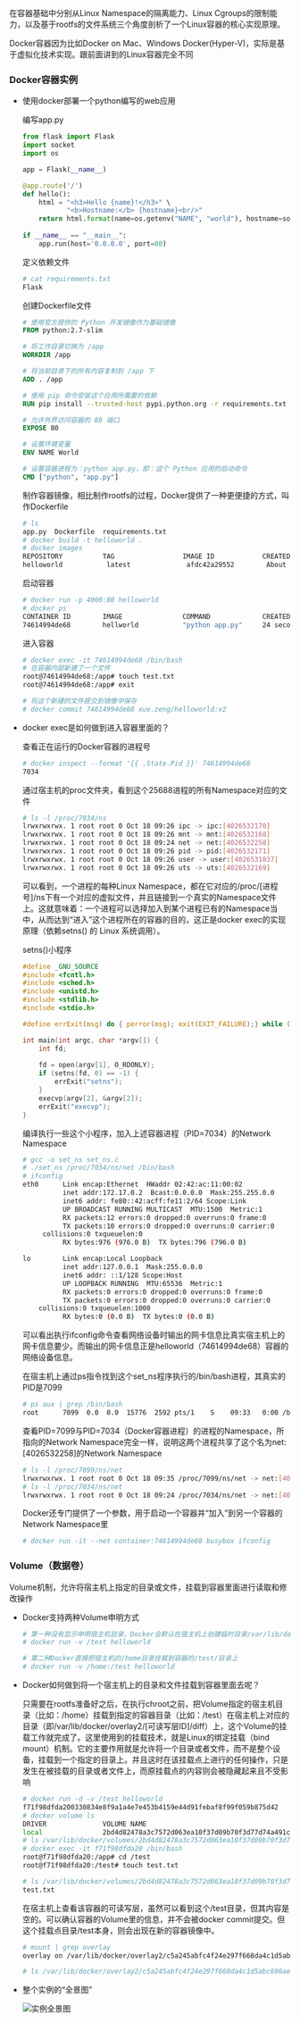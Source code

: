 在容器基础中分别从Linux Namespace的隔离能力、Linux Cgroups的限制能力，以及基于rootfs的文件系统三个角度剖析了一个Linux容器的核心实现原理。

Docker容器因为比如Docker on Mac、Windows Docker(Hyper-V)，实际是基于虚拟化技术实现。跟前面讲到的Linux容器完全不同

### Docker容器实例

* 使用docker部署一个python编写的web应用

  编写app.py

  ~~~py
  from flask import Flask
  import socket
  import os
  
  app = Flask(__name__)
  
  @app.route('/')
  def hello():
      html = "<h3>Hello {name}!</h3>" \
             "<b>Hostname:</b> {hostname}<br/>"           
      return html.format(name=os.getenv("NAME", "world"), hostname=socket.gethostname())
      
  if __name__ == "__main__":
      app.run(host='0.0.0.0', port=80)
  ~~~

  定义依赖文件

  ~~~bash
  # cat requirements.txt
  Flask
  ~~~

  创建Dockerfile文件

  ~~~dockerfile
  # 使用官方提供的 Python 开发镜像作为基础镜像
  FROM python:2.7-slim
  
  # 将工作目录切换为 /app
  WORKDIR /app
  
  # 将当前目录下的所有内容复制到 /app 下
  ADD . /app
  
  # 使用 pip 命令安装这个应用所需要的依赖
  RUN pip install --trusted-host pypi.python.org -r requirements.txt
  
  # 允许外界访问容器的 80 端口
  EXPOSE 80
  
  # 设置环境变量
  ENV NAME World
  
  # 设置容器进程为：python app.py，即：这个 Python 应用的启动命令
  CMD ["python", "app.py"]
  ~~~

  制作容器镜像，相比制作rootfs的过程，Docker提供了一种更便捷的方式，叫作Dockerfile

  ~~~bash
  # ls
  app.py  Dockerfile  requirements.txt
  # docker build -t helloworld .
  # docker images
  REPOSITORY          TAG                 IMAGE ID            CREATED             SIZE
  helloworld           latest              afdc42a29552        About an hour ago   131MB
  ~~~

  启动容器

  ~~~bash
  # docker run -p 4000:80 helloworld
  # docker ps
  CONTAINER ID        IMAGE               COMMAND             CREATED             STATUS              PORTS                  NAMES
  74614994de68        hellworld           "python app.py"     24 seconds ago      Up 23 seconds       0.0.0.0:4000->80/tcp   condescending_wescoff
  ~~~

   进入容器

  ~~~bash
  # docker exec -it 74614994de68 /bin/bash
  # 在容器内部新建了一个文件
  root@74614994de68:/app# touch test.txt
  root@74614994de68:/app# exit
  
  # 将这个新建的文件提交到镜像中保存
  # docker commit 74614994de68 xue.zeng/helloworld:v2
  ~~~

* docker exec是如何做到进入容器里面的？

  查看正在运行的Docker容器的进程号

  ~~~bash
  # docker inspect --format '{{ .State.Pid }}' 74614994de68
  7034
  ~~~

  通过宿主机的proc文件夹，看到这个25688进程的所有Namespace对应的文件

  ~~~bash
  # ls -l /proc/7034/ns
  lrwxrwxrwx. 1 root root 0 Oct 18 09:26 ipc -> ipc:[4026532170]
  lrwxrwxrwx. 1 root root 0 Oct 18 09:26 mnt -> mnt:[4026532168]
  lrwxrwxrwx. 1 root root 0 Oct 18 09:24 net -> net:[4026532258]
  lrwxrwxrwx. 1 root root 0 Oct 18 09:26 pid -> pid:[4026532171]
  lrwxrwxrwx. 1 root root 0 Oct 18 09:26 user -> user:[4026531837]
  lrwxrwxrwx. 1 root root 0 Oct 18 09:26 uts -> uts:[4026532169]
  ~~~

  可以看到，一个进程的每种Linux Namespace，都在它对应的/proc/[进程号]/ns下有一个对应的虚拟文件，并且链接到一个真实的Namespace文件上。这就意味着：一个进程可以选择加入到某个进程已有的Namespace当中，从而达到“进入”这个进程所在的容器的目的，这正是docker exec的实现原理（依赖setns() 的 Linux 系统调用）。

  setns()小程序

  ~~~c
  #define _GNU_SOURCE
  #include <fcntl.h>
  #include <sched.h>
  #include <unistd.h>
  #include <stdlib.h>
  #include <stdio.h>
  
  #define errExit(msg) do { perror(msg); exit(EXIT_FAILURE);} while (0)
  
  int main(int argc, char *argv[]) {
      int fd;
      
      fd = open(argv[1], O_RDONLY);
      if (setns(fd, 0) == -1) {
          errExit("setns");
      }
      execvp(argv[2], &argv[2]); 
      errExit("execvp");
  }
  ~~~

  编译执行一些这个小程序，加入上述容器进程（PID=7034）的Network Namespace

  ~~~bash
  # gcc -o set_ns set_ns.c 
  # ./set_ns /proc/7034/ns/net /bin/bash 
  # ifconfig
  eth0      Link encap:Ethernet  HWaddr 02:42:ac:11:00:02  
            inet addr:172.17.0.2  Bcast:0.0.0.0  Mask:255.255.0.0
            inet6 addr: fe80::42:acff:fe11:2/64 Scope:Link
            UP BROADCAST RUNNING MULTICAST  MTU:1500  Metric:1
            RX packets:12 errors:0 dropped:0 overruns:0 frame:0
            TX packets:10 errors:0 dropped:0 overruns:0 carrier:0
  	   collisions:0 txqueuelen:0 
            RX bytes:976 (976.0 B)  TX bytes:796 (796.0 B)
  
  lo        Link encap:Local Loopback  
            inet addr:127.0.0.1  Mask:255.0.0.0
            inet6 addr: ::1/128 Scope:Host
            UP LOOPBACK RUNNING  MTU:65536  Metric:1
            RX packets:0 errors:0 dropped:0 overruns:0 frame:0
            TX packets:0 errors:0 dropped:0 overruns:0 carrier:0
  	  collisions:0 txqueuelen:1000 
            RX bytes:0 (0.0 B)  TX bytes:0 (0.0 B)
  ~~~

  可以看出执行ifconfig命令查看网络设备时输出的网卡信息比真实宿主机上的网卡信息要少。而输出的网卡信息正是helloworld（74614994de68）容器的网络设备信息。

  在宿主机上通过ps指令找到这个set_ns程序执行的/bin/bash进程，其真实的PID是7099

  ~~~bash
  # ps aux | grep /bin/bash
  root      7099  0.0  0.0  15776  2592 pts/1    S    09:33   0:00 /bin/bash
  ~~~

  查看PID=7099与PID=7034（Docker容器进程）的进程的Namespace，所指向的Network Namespace完全一样，说明这两个进程共享了这个名为net:[4026532258]的Network Namespace

  ~~~bash
  # ls -l /proc/7099/ns/net
  lrwxrwxrwx. 1 root root 0 Oct 18 09:35 /proc/7099/ns/net -> net:[4026532258]
  # ls -l /proc/7034/ns/net
  lrwxrwxrwx. 1 root root 0 Oct 18 09:24 /proc/7034/ns/net -> net:[4026532258]
  ~~~

  Docker还专门提供了一个参数，用于启动一个容器并“加入”到另一个容器的Network Namespace里

  ~~~bash
  # docker run -it --net container:74614994de68 busybox ifconfig
  ~~~

### Volume（数据卷）

Volume机制，允许将宿主机上指定的目录或文件，挂载到容器里面进行读取和修改操作

* Docker支持两种Volume申明方式

  ~~~bash
  # 第一种没有显示申明宿主机目录，Docker会默认在宿主机上创建临时目录/var/lib/docker/volumes/[VOLUME_ID]/_data，然后把它挂载到容器的/test目录上
  # docker run -v /test helloworld
  
  # 第二种Docker直接把宿主机的/home目录挂载到容器的/test/目录上
  # docker run -v /home:/test helloworld
  ~~~

* Docker如何做到将一个宿主机上的目录和文件挂载到容器里面去呢？

  只需要在rootfs准备好之后，在执行chroot之前，把Volume指定的宿主机目录（比如：/home）挂载到指定的容器目录（比如：/test）在宿主机上对应的目录（即/var/lib/docker/overlay2/[可读写层ID]/diff）上，这个Volume的挂载工作就完成了。这里使用到的挂载技术，就是Linux的绑定挂载（bind mount）机制。它的主要作用就是允许将一个目录或者文件，而不是整个设备，挂载到一个指定的目录上。并且这时在该挂载点上进行的任何操作，只是发生在被挂载的目录或者文件上，而原挂载点的内容则会被隐藏起来且不受影响

  ~~~bash
  # docker run -d -v /test helloworld
  f71f98dfda200330834e8f9a1a4e7e453b4159e44d91febaf8f99f059b875d42
  # docker volume ls
  DRIVER              VOLUME NAME
  local               2bd4d82478a3c7572d063ea10f37d09b70f3d77d74a491c836f9f1a03354b659
  # ls /var/lib/docker/volumes/2bd4d82478a3c7572d063ea10f37d09b70f3d77d74a491c836f9f1a03354b659/_data/
  # docker exec -it f71f98dfda20 /bin/bash
  root@f71f98dfda20:/app# cd /test
  root@f71f98dfda20:/test# touch test.txt
  
  # ls /var/lib/docker/volumes/2bd4d82478a3c7572d063ea10f37d09b70f3d77d74a491c836f9f1a03354b659/_data/
  test.txt
  ~~~

  在宿主机上查看该容器的可读写层，虽然可以看到这个/test目录，但其内容是空的。可以确认容器的Volume里的信息，并不会被docker commit提交。但这个挂载点目录/test本身，则会出现在新的容器镜像中。

  ~~~bash
  # mount | grep overlay
  overlay on /var/lib/docker/overlay2/c5a245abfc4f24e297f668da4c1d5abc696aec60f0728963a28e23f9c912303f/merged type overlay (rw,relatime,seclabel,lowerdir=/var/lib/docker/overlay2/l/C6PQWDJU4WXKEZOOYH3NFZCZ6M:/var/lib/docker/overlay2/l/7EWWO3NBJH3R4GC2ECT44JE4HG:/var/lib/docker/overlay2/l/4WRMQMWXO6GWD3L5FAOU2AGUXM:/var/lib/docker/overlay2/l/XUBXDSWETSSY5TZSNBXQRDIP4R:/var/lib/docker/overlay2/l/DL6QM73VBIRYME2MIKFMJAQZES:/var/lib/docker/overlay2/l/LEZNQPPYYXOVKGUM42DWOWV7PY:/var/lib/docker/overlay2/l/44EJKIP3D5R6C4RKG4X2ATRDXW:/var/lib/docker/overlay2/l/577CDC7DVZJMWBZUPHPDIU6NM2:/var/lib/docker/overlay2/l/FV5YYZRT3AVQ7SYK2O5EXOG6DZ,upperdir=/var/lib/docker/overlay2/c5a245abfc4f24e297f668da4c1d5abc696aec60f0728963a28e23f9c912303f/diff,workdir=/var/lib/docker/overlay2/c5a245abfc4f24e297f668da4c1d5abc696aec60f0728963a28e23f9c912303f/work)
  
  # ls /var/lib/docker/overlay2/c5a245abfc4f24e297f668da4c1d5abc696aec60f0728963a28e23f9c912303f/diff/test
  ~~~

* 整个实例的“全景图”

  ![实例全景图](./images/container_panorama.png)

